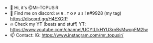 - 👋 Hi, it's @Mr-TOPUSiR
- 👾 Find me on discord:
      ᴍ ʀ . ᴛ ᴏ ᴘ ᴜ ꜱ ! ʀ#9928 (my tag)
      https://discord.gg/H4EXGfP
- 🔥 Check my YT (beats and stuff)
      YT: https://www.youtube.com/channel/UCYtLlkHYU3rnBsMwopFM2Iw
- 📫 Contact: 
      IG: https://www.instagram.com/mr_topusir/

<!---
Mr-TOPUSiR/Mr-TOPUSiR is a ✨ special ✨ repository because its `README.md` (this file) appears on your GitHub profile.
You can click the Preview link to take a look at your changes.
--->
